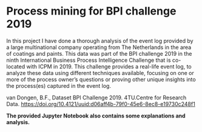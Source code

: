 
# Process mining for BPI challenge 2019

In this project I have done a thorough analysis of the event log provided by a large multinational company operating from The Netherlands in the area of coatings and paints.
This data was part of the BPI challenge 2019 in the ninth International Business Process Intelligence Challenge that is co-located with ICPM in 2019. This challenge provides a real-life event log, to analyze these data using different techniques available, focusing on one or more of the process owner’s questions or proving other unique insights into the process(es) captured in the event log.

van Dongen, B.F., Dataset BPI Challenge 2019. 4TU.Centre for Research Data. 
https://doi.org/10.4121/uuid:d06aff4b-79f0-45e6-8ec8-e19730c248f1

**The provided Jupyter Notebook also contains some explanations and analysis.**


